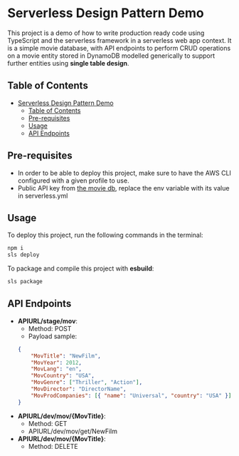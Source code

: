 # Serverless Design Pattern Demo

This project is a demo of how to write production ready code using TypeScript and the serverless framework in a serverless web app context. It is a simple movie database, with API endpoints to perform CRUD operations on a movie entity stored in DynamoDB modelled generically to support further entities using **single table design**.

## Table of Contents

-   [Serverless Design Pattern Demo](#serverless-design-pattern-demo)
    -   [Table of Contents](#table-of-contents)
    -   [Pre-requisites](#pre-requisites)
    -   [Usage](#usage)
    -   [API Endpoints](#api-endpoints)

## Pre-requisites

-   In order to be able to deploy this project, make sure to have the AWS CLI configured with a given profile to use.
-   Public API key from [the movie db](https://developers.themoviedb.org/3/getting-started/introduction), replace the env variable with its value in serverless.yml

## Usage

To deploy this project, run the following commands in the terminal:

```bash
npm i
sls deploy
```

To package and compile this project with **esbuild**:

```bash
sls package
```

## API Endpoints

-   **APIURL/stage/mov**:
    -   Method: POST
    -   Payload sample:
    ```json
    {
        "MovTitle": "NewFilm",
        "MovYear": 2012,
        "MovLang": "en",
        "MovCountry": "USA",
        "MovGenre": ["Thriller", "Action"],
        "MovDirector": "DirectorName",
        "MovProdCompanies": [{ "name": "Universal", "country": "USA" }]
    }
    ```
-   **APIURL/dev/mov/{MovTitle}**:
    -   Method: GET
    -   APIURL/dev/mov/get/NewFilm
-   **APIURL/dev/mov/{MovTitle}**:
    -   Method: DELETE
